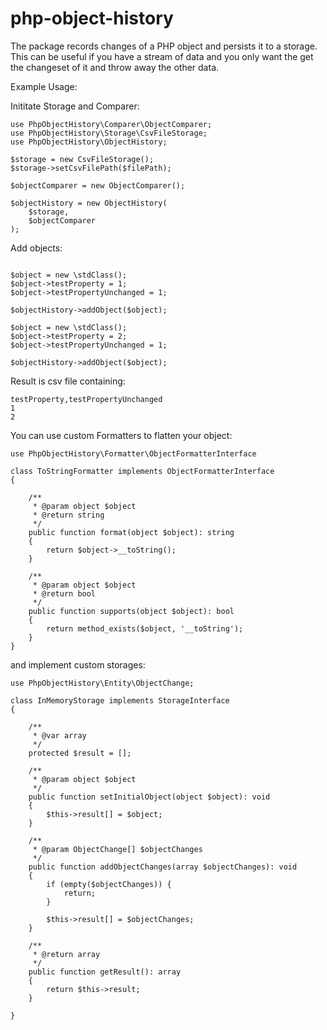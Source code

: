 # php-object-history
The package records changes of a PHP object and persists it to a storage. This can be useful if you have a stream of data and you only want the get the changeset of it and throw away the other data.

Example Usage:

Inititate Storage and Comparer:
```
use PhpObjectHistory\Comparer\ObjectComparer;
use PhpObjectHistory\Storage\CsvFileStorage;
use PhpObjectHistory\ObjectHistory;

$storage = new CsvFileStorage();
$storage->setCsvFilePath($filePath);

$objectComparer = new ObjectComparer();

$objectHistory = new ObjectHistory(
    $storage,
    $objectComparer
);
```

Add objects:
```

$object = new \stdClass();
$object->testProperty = 1;
$object->testPropertyUnchanged = 1;

$objectHistory->addObject($object);

$object = new \stdClass();
$object->testProperty = 2;
$object->testPropertyUnchanged = 1;

$objectHistory->addObject($object);
```

Result is csv file containing:
```
testProperty,testPropertyUnchanged
1
2
```


You can use custom Formatters to flatten your object:
```
use PhpObjectHistory\Formatter\ObjectFormatterInterface

class ToStringFormatter implements ObjectFormatterInterface
{

    /**
     * @param object $object
     * @return string
     */
    public function format(object $object): string
    {
        return $object->__toString();
    }

    /**
     * @param object $object
     * @return bool
     */
    public function supports(object $object): bool
    {
        return method_exists($object, '__toString');
    }
}
```

and implement custom storages:

```
use PhpObjectHistory\Entity\ObjectChange;

class InMemoryStorage implements StorageInterface
{
    
    /**
     * @var array
     */
    protected $result = [];
    
    /**
     * @param object $object
     */
    public function setInitialObject(object $object): void
    {
        $this->result[] = $object;
    }

    /**
     * @param ObjectChange[] $objectChanges
     */
    public function addObjectChanges(array $objectChanges): void
    {
        if (empty($objectChanges)) {
            return;
        }

        $this->result[] = $objectChanges;
    }

    /**
     * @return array
     */
    public function getResult(): array
    {
        return $this->result;
    }

}
```

